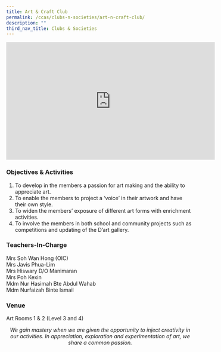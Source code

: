 ```yaml
---
title: Art & Craft Club
permalink: /ccas/clubs-n-societies/art-n-craft-club/
description: ""
third_nav_title: Clubs & Societies
---
```

<iframe allowfullscreen="" allow="accelerometer; autoplay; clipboard-write; encrypted-media; gyroscope; picture-in-picture; web-share" frameborder="0" title="YouTube video player" src="https://www.youtube.com/embed/3eD9tn0n2Y8?si=U6LH1oXkdi-lv08M" height="315" width="560"></iframe>

### Objectives &amp; Activities
1.  To develop in the members a passion for art making and the ability to appreciate art.
2.  To enable the members to project a ‘voice’ in their artwork and have their own style.
3.  To widen the members’ exposure of different art forms with enrichment activities.
4.  To involve the members in both school and community projects such as competitions and updating of the D’art gallery.

### Teachers-In-Charge

Mrs Soh Wan Hong (OIC) <br>
Mrs Javis Phua-Lim <br>
Mrs Hiswary D/O Manimaran <br>
Mrs Poh Kexin <br>
Mdm Nur Hasimah Bte Abdul Wahab <br>
Mdm Nurfaizah Binte Ismail

### Venue

Art Rooms 1 &amp; 2 (Level 3 and 4)

<center><i>We gain mastery when we are given the opportunity to inject creativity in our activities. In appreciation, exploration and experimentation of art, we share a common passion.</i></center>